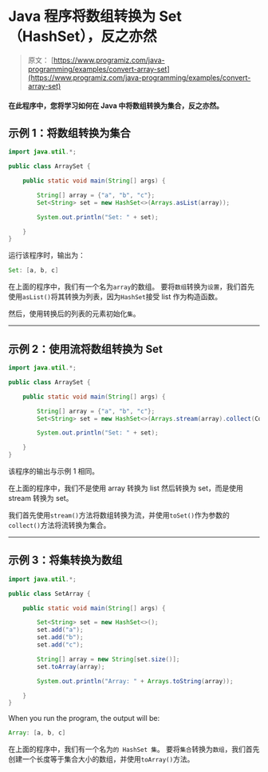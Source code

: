 # Java 程序将数组转换为 Set（HashSet），反之亦然

> 原文： [https://www.programiz.com/java-programming/examples/convert-array-set](https://www.programiz.com/java-programming/examples/convert-array-set)

#### 在此程序中，您将学习如何在 Java 中将数组转换为集合，反之亦然。

## 示例 1：将数组转换为集合

```java
import java.util.*;

public class ArraySet {

    public static void main(String[] args) {

        String[] array = {"a", "b", "c"};
        Set<String> set = new HashSet<>(Arrays.asList(array));

        System.out.println("Set: " + set);

    }
}
```

运行该程序时，输出为：

```java
Set: [a, b, c]
```

在上面的程序中，我们有一个名为`array`的数组。 要将`数组`转换​​为`设置`，我们首先使用`asList()`将其转换为列表，因为`HashSet`接受 list 作为构造函数。

然后，使用转换后的列表的元素初始化`集`。

* * *

## 示例 2：使用流将数组转换为 Set

```java
import java.util.*;

public class ArraySet {

    public static void main(String[] args) {

        String[] array = {"a", "b", "c"};
        Set<String> set = new HashSet<>(Arrays.stream(array).collect(Collectors.toSet()));

        System.out.println("Set: " + set);

    }
}
```

该程序的输出与示例 1 相同。

在上面的程序中，我们不是使用 array 转换为 list 然后转换为 set，而是使用 stream 转换为 set。

我们首先使用`stream()`方法将数组转换为流，并使用`toSet()`作为参数的`collect()`方法将流转换为集合。

* * *

## 示例 3：将集转换为数组

```java
import java.util.*;

public class SetArray {

    public static void main(String[] args) {

        Set<String> set = new HashSet<>();
        set.add("a");
        set.add("b");
        set.add("c");

        String[] array = new String[set.size()];
        set.toArray(array);

        System.out.println("Array: " + Arrays.toString(array));

    }
}
```

When you run the program, the output will be:

```java
Array: [a, b, c]
```

在上面的程序中，我们有一个名为`的 HashSet 集`。 要将`集合`转换为`数组`，我们首先创建一个长度等于集合大小的数组，并使用`toArray()`方法。